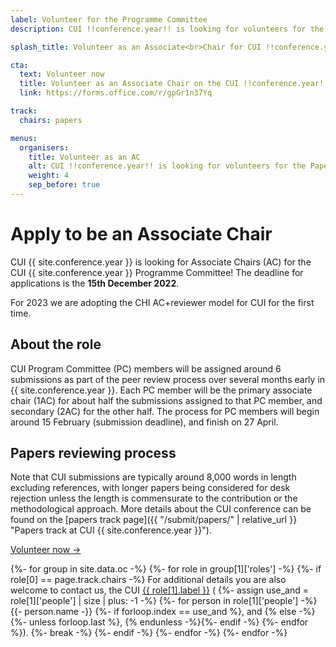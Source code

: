 ```yaml
---
label: Volunteer for the Programme Committee
description: CUI !!conference.year!! is looking for volunteers for the Papers Programme Committee!

splash_title: Volunteer as an Associate<br>Chair for CUI !!conference.year!!

cta:
  text: Volunteer now
  title: Volunteer as an Associate Chair on the CUI !!conference.year!! Programme Committee
  link: https://forms.office.com/r/gpGr1n37Yq

track:
  chairs: papers

menus:
  organisers:
    title: Volunteer as an AC
    alt: CUI !!conference.year!! is looking for volunteers for the Papers Programme Committee!
    weight: 4
    sep_before: true
---
```


# Apply to be an Associate Chair

CUI {{ site.conference.year }} is looking for Associate Chairs (AC) for the CUI {{ site.conference.year }} Programme Committee! The deadline for applications is the **15th December 2022**.

For 2023 we are adopting the CHI AC+reviewer model for CUI for the first time.

## About the role

CUI Program Committee (PC) members will be assigned around 6 submissions as part of the peer review process over several months early in {{ site.conference.year }}. Each PC member will be the primary associate chair (1AC) for about half the submissions assigned to that PC member, and secondary (2AC) for the other half. The process for PC members will begin around 15 February (submission deadline), and finish on 27 April.


## Papers reviewing process

Note that CUI submissions are typically around 8,000 words in length excluding references, with longer papers being considered for desk rejection unless the length is commensurate to the contribution or the methodological approach. More details about the CUI conference can be found on the [papers track page]({{ "/submit/papers/" | relative_url }} "Papers track at CUI {{ site.conference.year }}").


<div class="text-center mb-3">
<a href="https://forms.office.com/r/gpGr1n37Yq" class="my-3 btn btn-lg btn-dark text-light border" title="Volunteer as an Associate Chair on the CUI !!conference.year!! Programme Committee">Volunteer now →</a>
</div>

<p>
{%- for group in site.data.oc -%}
{%- for role in group[1]['roles'] -%}
{%- if role[0] == page.track.chairs -%}
  For additional details you are also welcome to contact us, the CUI <a href="{{ role[1].email }}" title="Send an email to the CUI {{ site.conference.year }} {{ role[1].label }}">{{ role[1].label }}</a> (
  {%- assign use_and = role[1]['people'] | size | plus: -1 -%}
  {%- for person in role[1]['people'] -%}
      {{- person.name -}}
      {%- if forloop.index == use_and %}, and {% else -%}{%- unless forloop.last %}, {% endunless -%}{%- endif -%}
  {%- endfor %}).
  {%- break -%}
{%- endif -%}
{%- endfor -%}
{%- endfor -%}
</p>

